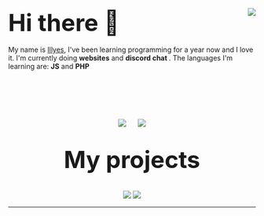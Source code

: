 
<img align="right" src="https://github-readme-stats.vercel.app/api?username=PseudoIllyes&show_icons=true&hide_border=true" />
<font size="10">
<b>
Hi there 👋
</b>
</font>
<br />
<br />
My name is <a href="pseudo-dev.tk">Illyes</a>, I've been learning programming for a year now and I love it. I'm currently doing <strong>websites</strong> and <strong>discord chat </strong>. The languages I'm learning are: <strong>JS</strong> and <strong>PHP</strong>

<p align="center">
	<br />
	<br />
	<br />
	<br />
	<br />
	<img src="http://img.shields.io/badge/Twiter-%40Pseudo&#95;Illyes-1DA1F2?style=for-the-badge" />
	&nbsp;&nbsp;&nbsp;&nbsp;
	<img src="http://img.shields.io/badge/Instagram-%40illyes.all-E1306C?style=for-the-badge" />
	<br />
	<br />
	<br />
	<font size="10">
		<b>
			My projects
		</b>
	</font>
	<br />
	<br />
	<br />
	<a href="https://github.com/PseudoIllyes/Rem"><img src="https://github-readme-stats.vercel.app/api/pin/?username=PseudoIllyes&repo=rem" /></a>
	<a href="https://github.com/PseudoIllyes/ErazionBot"><img src="https://github-readme-stats.vercel.app/api/pin/?username=PseudoIllyes&repo=ErazionBot" /></a>
</p>

___
